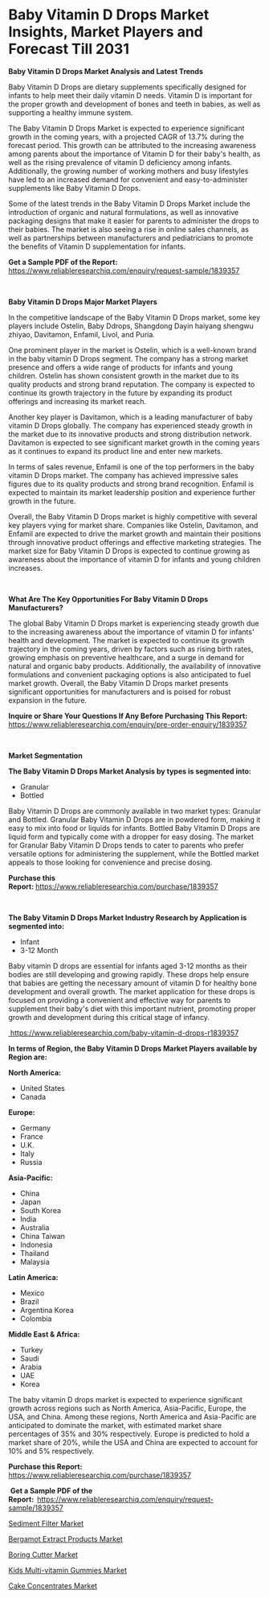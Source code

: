 <p><h1>Baby Vitamin D Drops Market Insights, Market Players and Forecast Till 2031</h1></p><p><strong>Baby Vitamin D Drops Market Analysis and Latest Trends</strong></p>
<p><p>Baby Vitamin D Drops are dietary supplements specifically designed for infants to help meet their daily vitamin D needs. Vitamin D is important for the proper growth and development of bones and teeth in babies, as well as supporting a healthy immune system.</p><p>The Baby Vitamin D Drops Market is expected to experience significant growth in the coming years, with a projected CAGR of 13.7% during the forecast period. This growth can be attributed to the increasing awareness among parents about the importance of Vitamin D for their baby's health, as well as the rising prevalence of vitamin D deficiency among infants. Additionally, the growing number of working mothers and busy lifestyles have led to an increased demand for convenient and easy-to-administer supplements like Baby Vitamin D Drops.</p><p>Some of the latest trends in the Baby Vitamin D Drops Market include the introduction of organic and natural formulations, as well as innovative packaging designs that make it easier for parents to administer the drops to their babies. The market is also seeing a rise in online sales channels, as well as partnerships between manufacturers and pediatricians to promote the benefits of Vitamin D supplementation for infants.</p></p>
<p><strong>Get a Sample PDF of the Report:&nbsp;</strong> <a href="https://www.reliableresearchiq.com/enquiry/request-sample/1839357">https://www.reliableresearchiq.com/enquiry/request-sample/1839357</a></p>
<p>&nbsp;</p>
<p><strong>Baby Vitamin D Drops Major Market Players</strong></p>
<p><p>In the competitive landscape of the Baby Vitamin D Drops market, some key players include Ostelin, Baby Ddrops, Shangdong Dayin haiyang shengwu zhiyao, Davitamon, Enfamil, Livol, and Puria. </p><p>One prominent player in the market is Ostelin, which is a well-known brand in the baby vitamin D Drops segment. The company has a strong market presence and offers a wide range of products for infants and young children. Ostelin has shown consistent growth in the market due to its quality products and strong brand reputation. The company is expected to continue its growth trajectory in the future by expanding its product offerings and increasing its market reach.</p><p>Another key player is Davitamon, which is a leading manufacturer of baby vitamin D Drops globally. The company has experienced steady growth in the market due to its innovative products and strong distribution network. Davitamon is expected to see significant market growth in the coming years as it continues to expand its product line and enter new markets.</p><p>In terms of sales revenue, Enfamil is one of the top performers in the baby vitamin D Drops market. The company has achieved impressive sales figures due to its quality products and strong brand recognition. Enfamil is expected to maintain its market leadership position and experience further growth in the future.</p><p>Overall, the Baby Vitamin D Drops market is highly competitive with several key players vying for market share. Companies like Ostelin, Davitamon, and Enfamil are expected to drive the market growth and maintain their positions through innovative product offerings and effective marketing strategies. The market size for Baby Vitamin D Drops is expected to continue growing as awareness about the importance of vitamin D for infants and young children increases.</p></p>
<p>&nbsp;</p>
<p><strong>What Are The Key Opportunities For Baby Vitamin D Drops Manufacturers?</strong></p>
<p><p>The global Baby Vitamin D Drops market is experiencing steady growth due to the increasing awareness about the importance of vitamin D for infants' health and development. The market is expected to continue its growth trajectory in the coming years, driven by factors such as rising birth rates, growing emphasis on preventive healthcare, and a surge in demand for natural and organic baby products. Additionally, the availability of innovative formulations and convenient packaging options is also anticipated to fuel market growth. Overall, the Baby Vitamin D Drops market presents significant opportunities for manufacturers and is poised for robust expansion in the future.</p></p>
<p><strong>Inquire or Share Your Questions If Any Before Purchasing This Report:</strong> <a href="https://www.reliableresearchiq.com/enquiry/pre-order-enquiry/1839357">https://www.reliableresearchiq.com/enquiry/pre-order-enquiry/1839357</a></p>
<p>&nbsp;</p>
<p><strong>Market Segmentation</strong></p>
<p><strong>The Baby Vitamin D Drops Market Analysis by types is segmented into:</strong></p>
<p><ul><li>Granular</li><li>Bottled</li></ul></p>
<p><p>Baby Vitamin D Drops are commonly available in two market types: Granular and Bottled. Granular Baby Vitamin D Drops are in powdered form, making it easy to mix into food or liquids for infants. Bottled Baby Vitamin D Drops are liquid form and typically come with a dropper for easy dosing. The market for Granular Baby Vitamin D Drops tends to cater to parents who prefer versatile options for administering the supplement, while the Bottled market appeals to those looking for convenience and precise dosing.</p></p>
<p><strong>Purchase this Report:&nbsp;</strong><a href="https://www.reliableresearchiq.com/purchase/1839357">https://www.reliableresearchiq.com/purchase/1839357</a></p>
<p>&nbsp;</p>
<p><strong>The Baby Vitamin D Drops Market Industry Research by Application is segmented into:</strong></p>
<p><ul><li>Infant</li><li>3-12 Month</li></ul></p>
<p><p>Baby vitamin D drops are essential for infants aged 3-12 months as their bodies are still developing and growing rapidly. These drops help ensure that babies are getting the necessary amount of vitamin D for healthy bone development and overall growth. The market application for these drops is focused on providing a convenient and effective way for parents to supplement their baby's diet with this important nutrient, promoting proper growth and development during this critical stage of infancy.</p></p>
<p><a href="https://www.reliableresearchiq.com/baby-vitamin-d-drops-r1839357">&nbsp;https://www.reliableresearchiq.com/baby-vitamin-d-drops-r1839357</a></p>
<p><strong>In terms of Region, the Baby Vitamin D Drops Market Players available by Region are:</strong></p>
<p>
    <p> <strong> North America: </strong>
        <ul>
            <li>United States</li>
            <li>Canada</li>
        </ul>
        </p> 
    <p> <strong> Europe: </strong>
        <ul>
            <li>Germany</li>
            <li>France</li>
            <li>U.K.</li>
            <li>Italy</li>
            <li>Russia</li>
        </ul>
        </p> 
    <p> <strong> Asia-Pacific: </strong>
        <ul>
            <li>China</li>
            <li>Japan</li>
            <li>South Korea</li>
            <li>India</li>
            <li>Australia</li>
            <li>China Taiwan</li>
            <li>Indonesia</li>
            <li>Thailand</li>
            <li>Malaysia</li>
        </ul>
        </p> 
    <p> <strong> Latin America: </strong>
        <ul>
            <li>Mexico</li>
            <li>Brazil</li>
            <li>Argentina Korea</li>
            <li>Colombia</li>
        </ul>
        </p> 
    <p> <strong> Middle East & Africa: </strong>
        <ul>
            <li>Turkey</li>
            <li>Saudi</li>
            <li>Arabia</li>
            <li>UAE</li>
            <li>Korea</li>
        </ul>
    </p>
    </p>
<p><p>The baby vitamin D drops market is expected to experience significant growth across regions such as North America, Asia-Pacific, Europe, the USA, and China. Among these regions, North America and Asia-Pacific are anticipated to dominate the market, with estimated market share percentages of 35% and 30% respectively. Europe is predicted to hold a market share of 20%, while the USA and China are expected to account for 10% and 5% respectively.</p></p>
<p><strong>Purchase this Report: </strong><a href="https://www.reliableresearchiq.com/purchase/1839357">https://www.reliableresearchiq.com/purchase/1839357</a></p>
<p>&nbsp;<strong>Get a Sample PDF of the Report:&nbsp;&nbsp;</strong><a href="https://www.reliableresearchiq.com/enquiry/request-sample/1839357">https://www.reliableresearchiq.com/enquiry/request-sample/1839357</a></p>
<p><strong></strong></p>
<p><p><a href="https://medium.com/@brisistensen57567/evaluating-global-sediment-filter-market-trends-and-growth-opportunities-by-region-type-surface-3613ac93240a">Sediment Filter Market</a></p><p><a href="https://github.com/angelajermaine/Market-Research-Report-List-4/blob/main/bergamot-extract-products-market.md">Bergamot Extract Products Market</a></p><p><a href="https://medium.com/@jakobeblake51/global-boring-cutter-market-trends-insights-into-growth-opportunities-and-challenges-forecasted-25a824fd41f7">Boring Cutter Market</a></p><p><a href="https://github.com/brendafegmorris532/Market-Research-Report-List-2/blob/main/kids-multi-vitamin-gummies-market.md">Kids Multi-vitamin Gummies Market</a></p><p><a href="https://www.linkedin.com/pulse/evaluating-global-cake-concentrates-market-trends-growth-qimde?trackingId=fJoH0Bj9RZiIqjHfAs1DNg%3D%3D">Cake Concentrates Market</a></p></p>